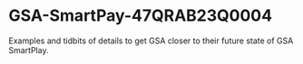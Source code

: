 # GSA-SmartPay-47QRAB23Q0004
Examples and tidbits of details to get GSA closer to their future state of GSA SmartPlay.
